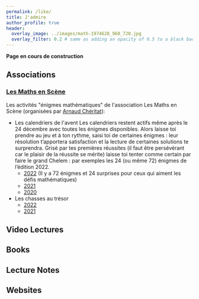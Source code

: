 ```yaml
---
permalink: /like/
title: J'admire
author_profile: true
header:
  overlay_image: ../images/math-1974628_960_720.jpg
  overlay_filter: 0.2 # same as adding an opacity of 0.5 to a black background
---
```


**Page en cours de construction**

## Associations

### [Les Maths en Scène](https://lesmathsenscene.fr/)
Les activités "énigmes mathématiques" de l'association Les Maths en Scène (organisées par [Arnaud Chéritat](https://www.math.univ-toulouse.fr/~cheritat/)):
- Les calendriers de l'avent
	Les calendriers restent actifs même après le 24 décembre avec toutes les énigmes disponibles. 
	Alors laisse toi prendre au jeu et à ton rythme, saisi toi de certaines énigmes : leur résolution t’apportera satisfaction et la lecture de certaines solutions te surprendra. Grisé par tes premières réussites (il faut être persévérant car le plaisir de la réussite se mérite) 
	laisse toi tenter comme certain par faire le grand Chelem : par exemples les 24 (ou même 72) énigmes de l’édition 2022.
	- [2022](https://jeux.lesmathsenscene.fr/avent-2022/) (Il y a 72 énigmes et 24 surprises pour ceux qui aiment les défis mathématiques)
	- [2021](https://jeux.lesmathsenscene.fr/avent-2021/)
	- [2020](https://jeux.lesmathsenscene.fr/avent-2020/)
 - Les chasses au trésor
	- [2022](https://chasse-aux-tresors-2022.jeux.lesmathsenscene.fr/)
	- [2021](https://chasse-aux-tresors-2021.jeux.lesmathsenscene.fr/)

## Video Lectures

## Books

## Lecture Notes

## Websites





